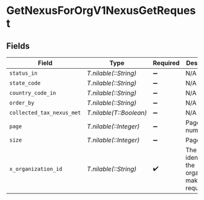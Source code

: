 # GetNexusForOrgV1NexusGetRequest


## Fields

| Field                                                         | Type                                                          | Required                                                      | Description                                                   | Example                                                       |
| ------------------------------------------------------------- | ------------------------------------------------------------- | ------------------------------------------------------------- | ------------------------------------------------------------- | ------------------------------------------------------------- |
| `status_in`                                                   | *T.nilable(::String)*                                         | :heavy_minus_sign:                                            | N/A                                                           |                                                               |
| `state_code`                                                  | *T.nilable(::String)*                                         | :heavy_minus_sign:                                            | N/A                                                           |                                                               |
| `country_code_in`                                             | *T.nilable(::String)*                                         | :heavy_minus_sign:                                            | N/A                                                           |                                                               |
| `order_by`                                                    | *T.nilable(::String)*                                         | :heavy_minus_sign:                                            | N/A                                                           |                                                               |
| `collected_tax_nexus_met`                                     | *T.nilable(T::Boolean)*                                       | :heavy_minus_sign:                                            | N/A                                                           |                                                               |
| `page`                                                        | *T.nilable(::Integer)*                                        | :heavy_minus_sign:                                            | Page number                                                   |                                                               |
| `size`                                                        | *T.nilable(::Integer)*                                        | :heavy_minus_sign:                                            | Page size                                                     |                                                               |
| `x_organization_id`                                           | *T.nilable(::String)*                                         | :heavy_check_mark:                                            | The unique identifier for the organization making the request | org_12345                                                     |